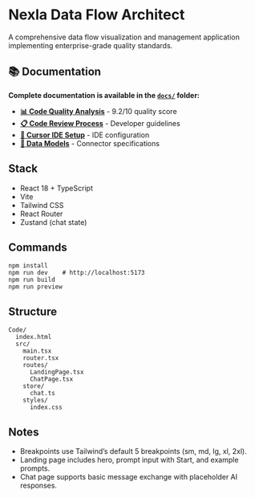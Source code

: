 # Nexla Data Flow Architect

A comprehensive data flow visualization and management application implementing enterprise-grade quality standards.

## 📚 Documentation

**Complete documentation is available in the [`docs/`](./docs/) folder:**

- **[📊 Code Quality Analysis](./docs/code-quality/COMPREHENSIVE_CODE_QUALITY_ANALYSIS.md)** - 9.2/10 quality score
- **[📋 Code Review Process](./docs/code-quality/CODE_REVIEW_CHECKLIST.md)** - Developer guidelines
- **[🎯 Cursor IDE Setup](./docs/cursor-setup/CURSOR_SETUP.md)** - IDE configuration
- **[🔗 Data Models](./docs/data-models/chatmodel.md)** - Connector specifications

## Stack

- React 18 + TypeScript
- Vite
- Tailwind CSS
- React Router
- Zustand (chat state)

## Commands

```
npm install
npm run dev    # http://localhost:5173
npm run build
npm run preview
```

## Structure

```
Code/
  index.html
  src/
    main.tsx
    router.tsx
    routes/
      LandingPage.tsx
      ChatPage.tsx
    store/
      chat.ts
    styles/
      index.css
```

## Notes

- Breakpoints use Tailwind’s default 5 breakpoints (sm, md, lg, xl, 2xl).
- Landing page includes hero, prompt input with Start, and example prompts.
- Chat page supports basic message exchange with placeholder AI responses.
